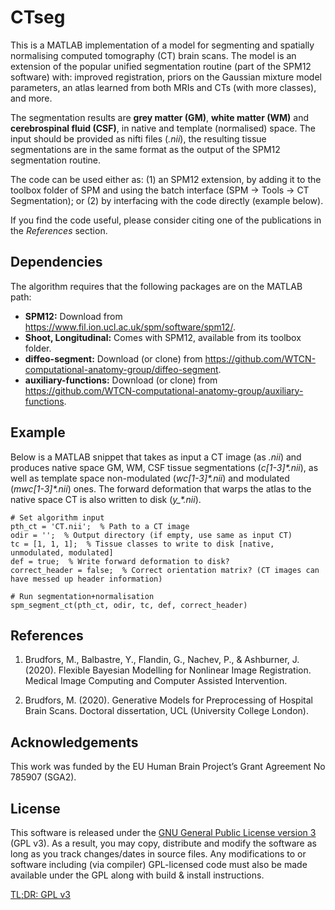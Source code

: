 # CTseg

This is a MATLAB implementation of a model for segmenting and spatially normalising computed tomography (CT) brain scans. The model is an extension of the popular unified segmentation routine (part of the SPM12 software) with: improved registration, priors on the Gaussian mixture model parameters, an atlas learned from both MRIs and CTs (with more classes), and more. 

The segmentation results are **grey matter (GM)**, **white matter (WM)** and **cerebrospinal fluid (CSF)**, in native and template (normalised) space. The input should be provided as nifti files (*.nii*), the resulting tissue segmentations are in the same format as the output of the SPM12 segmentation routine. 

The code can be used either as: (1) an SPM12 extension, by adding it to the toolbox folder of SPM and using the batch interface (SPM -> Tools -> CT Segmentation); or (2) by interfacing with the code directly (example below).

If you find the code useful, please consider citing one of the publications in the *References* section.

## Dependencies

The algorithm requires that the following packages are on the MATLAB path:
* **SPM12:** Download from https://www.fil.ion.ucl.ac.uk/spm/software/spm12/.
* **Shoot, Longitudinal:** Comes with SPM12, available from its toolbox folder.
* **diffeo-segment:** Download (or clone) from https://github.com/WTCN-computational-anatomy-group/diffeo-segment.
* **auxiliary-functions:** Download (or clone) from https://github.com/WTCN-computational-anatomy-group/auxiliary-functions.

## Example

Below is a MATLAB snippet that takes as input a CT image (as *.nii*) and produces native space GM, WM, CSF tissue segmentations (*c[1-3]\*.nii*), as well as template space non-modulated (*wc[1-3]\*.nii*) and modulated (*mwc[1-3]\*.nii*) ones. The forward deformation that warps the atlas to the native space CT is also written to disk (*y_\*.nii*).
```
# Set algorithm input
pth_ct = 'CT.nii';  % Path to a CT image
odir = '';  % Output directory (if empty, use same as input CT)
tc = [1, 1, 1];  % Tissue classes to write to disk [native, unmodulated, modulated]
def = true;  % Write forward deformation to disk?
correct_header = false;  % Correct orientation matrix? (CT images can have messed up header information)

# Run segmentation+normalisation
spm_segment_ct(pth_ct, odir, tc, def, correct_header)
```

## References

1. Brudfors, M., Balbastre, Y., Flandin, G., Nachev, P., & Ashburner, J. (2020).
Flexible Bayesian Modelling for Nonlinear Image Registration. 
Medical Image Computing and Computer Assisted Intervention.

2. Brudfors, M. (2020). 
Generative Models for Preprocessing of Hospital Brain Scans.
Doctoral dissertation, UCL (University College London).

## Acknowledgements

This work was funded by the EU Human Brain Project’s Grant Agreement No 785907 (SGA2).

## License

This software is released under the [GNU General Public License version 3](LICENSE) (GPL v3). As a result, you may copy, distribute and modify the software as long as you track changes/dates in source files. Any modifications to or software including (via compiler) GPL-licensed code must also be made available under the GPL along with build & install instructions.

[TL;DR: GPL v3](https://tldrlegal.com/license/gnu-general-public-license-v3-(gpl-3))
